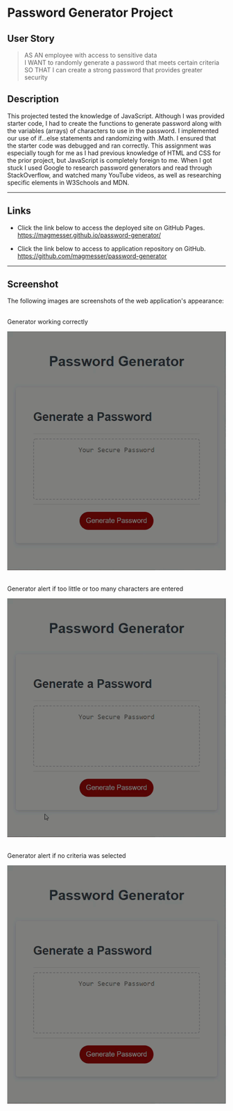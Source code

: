 # Password Generator Project


## User Story
>AS AN employee with access to sensitive data <br>
I WANT to randomly generate a password that meets certain criteria <br>
SO THAT I can create a strong password that provides greater security

## Description

This projected tested the knowledge of JavaScript.  Although I was provided starter code, I had to create the functions to generate password along with the variables (arrays) of characters to use in the password.  I implemented our use of if...else statements and randomizing with .Math.  I ensured that the starter code was debugged and ran correctly.  This assignment was especially tough for me as I had previous knowledge of HTML and CSS for the prior project, but JavaScript is completely foreign to me. When I got stuck I used Google to research password generators and read through StackOverflow, and watched many YouTube videos, as well as researching specific elements in W3Schools and MDN. 


---

## Links

- Click the link below to access the deployed site on GitHub Pages.<br>
https://magmesser.github.io/password-generator/


- Click the link below to access to application repository on GitHub. <br>
https://github.com/magmesser/password-generator 


---

## Screenshot

The following images are screenshots of the web application's appearance: 


<br>
Generator working correctly

![Screen record 1 of the Generator working correctly](./gifs_ReadMe/gen_working_correctly.gif)

<br>
Generator alert if too little or too many characters are entered 

![Screen record 2 of the Generator alert if too little or too many characters are entered](./gifs_ReadMe/gen_too_little_length.gif)

<br>
Generator alert if no criteria was selected

![Screen record 3 of the Generator alert if no criteria was selected](./gifs_ReadMe/gen_no_criteria_selected.gif)
